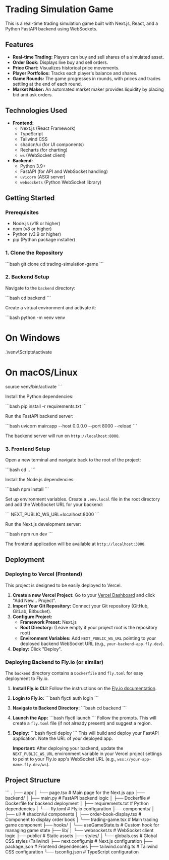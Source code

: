 # Trading Simulation Game

This is a real-time trading simulation game built with Next.js, React, and a Python FastAPI backend using WebSockets.

## Features

-   **Real-time Trading:** Players can buy and sell shares of a simulated asset.
-   **Order Book:** Displays live buy and sell orders.
-   **Price Chart:** Visualizes historical price movements.
-   **Player Portfolios:** Tracks each player's balance and shares.
-   **Game Rounds:** The game progresses in rounds, with prices and trades settling at the end of each round.
-   **Market Maker:** An automated market maker provides liquidity by placing bid and ask orders.

## Technologies Used

-   **Frontend:**
    -   Next.js (React Framework)
    -   TypeScript
    -   Tailwind CSS
    -   shadcn/ui (for UI components)
    -   Recharts (for charting)
    -   `ws` (WebSocket client)
-   **Backend:**
    -   Python 3.9+
    -   FastAPI (for API and WebSocket handling)
    -   `uvicorn` (ASGI server)
    -   `websockets` (Python WebSocket library)

## Getting Started

### Prerequisites

-   Node.js (v18 or higher)
-   npm (v8 or higher)
-   Python (v3.9 or higher)
-   pip (Python package installer)

### 1. Clone the Repository

\`\`\`bash
git clone <repository-url>
cd trading-simulation-game
\`\`\`

### 2. Backend Setup

Navigate to the `backend` directory:

\`\`\`bash
cd backend
\`\`\`

Create a virtual environment and activate it:

\`\`\`bash
python -m venv venv
# On Windows
.\venv\Scripts\activate
# On macOS/Linux
source venv/bin/activate
\`\`\`

Install the Python dependencies:

\`\`\`bash
pip install -r requirements.txt
\`\`\`

Run the FastAPI backend server:

\`\`\`bash
uvicorn main:app --host 0.0.0.0 --port 8000 --reload
\`\`\`

The backend server will run on `http://localhost:8000`.

### 3. Frontend Setup

Open a new terminal and navigate back to the root of the project:

\`\`\`bash
cd ..
\`\`\`

Install the Node.js dependencies:

\`\`\`bash
npm install
\`\`\`

Set up environment variables. Create a `.env.local` file in the root directory and add the WebSocket URL for your backend:

\`\`\`
NEXT_PUBLIC_WS_URL=localhost:8000
\`\`\`

Run the Next.js development server:

\`\`\`bash
npm run dev
\`\`\`

The frontend application will be available at `http://localhost:3000`.

## Deployment

### Deploying to Vercel (Frontend)

This project is designed to be easily deployed to Vercel.

1.  **Create a new Vercel Project:** Go to your [Vercel Dashboard](https://vercel.com/dashboard) and click "Add New... Project".
2.  **Import Your Git Repository:** Connect your Git repository (GitHub, GitLab, Bitbucket).
3.  **Configure Project:**
    -   **Framework Preset:** Next.js
    -   **Root Directory:** (Leave empty if your project root is the repository root)
    -   **Environment Variables:** Add `NEXT_PUBLIC_WS_URL` pointing to your deployed backend WebSocket URL (e.g., `your-backend-app.fly.dev`).
4.  **Deploy:** Click "Deploy".

### Deploying Backend to Fly.io (or similar)

The `backend` directory contains a `Dockerfile` and `fly.toml` for easy deployment to Fly.io.

1.  **Install Fly.io CLI:** Follow the instructions on the [Fly.io documentation](https://fly.io/docs/getting-started/installing-flyctl/).
2.  **Login to Fly.io:**
    \`\`\`bash
    flyctl auth login
    \`\`\`
3.  **Navigate to Backend Directory:**
    \`\`\`bash
    cd backend
    \`\`\`
4.  **Launch the App:**
    \`\`\`bash
    flyctl launch
    \`\`\`
    Follow the prompts. This will create a `fly.toml` file (if not already present) and suggest a region.
5.  **Deploy:**
    \`\`\`bash
    flyctl deploy
    \`\`\`
    This will build and deploy your FastAPI application. Note the URL of your deployed app.

    **Important:** After deploying your backend, update the `NEXT_PUBLIC_WS_URL` environment variable in your Vercel project settings to point to your Fly.io app's WebSocket URL (e.g., `wss://your-app-name.fly.dev/ws`).

## Project Structure

\`\`\`
.
├── app/
│   └── page.tsx           # Main page for the Next.js app
├── backend/
│   ├── main.py            # FastAPI backend logic
│   ├── Dockerfile         # Dockerfile for backend deployment
│   ├── requirements.txt   # Python dependencies
│   └── fly.toml           # Fly.io configuration
├── components/
│   ├── ui/                # shadcn/ui components
│   ├── order-book-display.tsx # Component to display order book
│   └── trading-game.tsx   # Main trading game component
├── hooks/
│   └── useGameState.ts    # Custom hook for managing game state
├── lib/
│   └── websocket.ts       # WebSocket client logic
├── public/                # Static assets
├── styles/
│   └── globals.css        # Global CSS styles (Tailwind)
├── next.config.mjs        # Next.js configuration
├── package.json           # Frontend dependencies
├── tailwind.config.ts     # Tailwind CSS configuration
└── tsconfig.json          # TypeScript configuration
